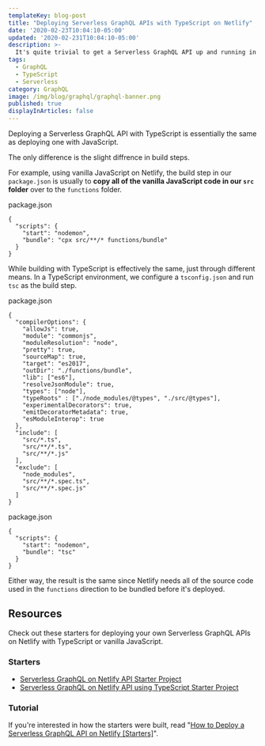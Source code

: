 ```yaml
---
templateKey: blog-post
title: "Deploying Serverless GraphQL APIs with TypeScript on Netlify"
date: '2020-02-23T10:04:10-05:00'
updated: '2020-02-231T10:04:10-05:00'
description: >-
  It's quite trivial to get a Serverless GraphQL API up and running in 2020.
tags:
  - GraphQL
  - TypeScript
  - Serverless
category: GraphQL
image: /img/blog/graphql/graphql-banner.png
published: true
displayInArticles: false
---
```


Deploying a Serverless GraphQL API with TypeScript is essentially the same as deploying one with JavaScript.

The only difference is the slight diffrence in build steps.

For example, using vanilla JavaScript on Netlify, the build step in our `package.json` is usually to **copy all of the vanilla JavaScript code in our `src` folder** over to the `functions` folder.

<div class="filename">package.json</div>

```json{4}
{
  "scripts": {
    "start": "nodemon",
    "bundle": "cpx src/**/* functions/bundle"
  }
}
```

While building with TypeScript is effectively the same, just through different means. In a TypeScript environment, we configure a `tsconfig.json` and run `tsc` as the build step.

<div class="filename">package.json</div>

```json{9}
{
  "compilerOptions": {
    "allowJs": true,
    "module": "commonjs",
    "moduleResolution": "node",
    "pretty": true,
    "sourceMap": true,
    "target": "es2017",
    "outDir": "./functions/bundle",
    "lib": ["es6"],
    "resolveJsonModule": true,
    "types": ["node"],
    "typeRoots" : ["./node_modules/@types", "./src/@types"],
    "experimentalDecorators": true,
    "emitDecoratorMetadata": true,
    "esModuleInterop": true
  },
  "include": [
    "src/*.ts",
    "src/**/*.ts",
    "src/**/*.js"
  ],
  "exclude": [
    "node_modules",
    "src/**/*.spec.ts",
    "src/**/*.spec.js"
  ]
}
```

<div class="filename">package.json</div>

```json{4}
{
  "scripts": {
    "start": "nodemon",
    "bundle": "tsc"
  }
}
```

Either way, the result is the same since Netlify needs all of the source code used in the `functions` direction to be bundled before it's deployed.

## Resources

Check out these starters for deploying your own Serverless GraphQL APIs on Netlify with TypeScript or vanilla JavaScript.

### Starters

- [Serverless GraphQL on Netlify API Starter Project](https://github.com/stemmlerjs/serverless-graphql-netlify-starter)
- [Serverless GraphQL on Netlify API using TypeScript Starter Project](https://github.com/stemmlerjs/serverless-graphql-netlify-starter)

### Tutorial

If you're interested in how the starters were built, read "[How to Deploy a Serverless GraphQL API on Netlify [Starters]](/articles/tutorials/deploying-a-serverless-graphql-api-on-netlify/)".


